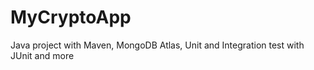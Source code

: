 # MyCryptoApp
Java project with Maven, MongoDB Atlas, Unit and Integration test with JUnit and more
